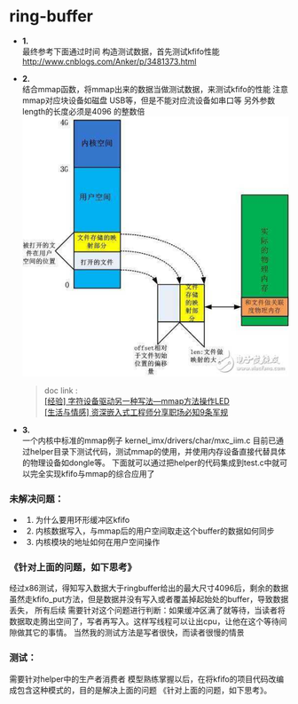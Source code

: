 # ring-buffer
- **1.**  
  最终参考下面通过时间 构造测试数据，首先测试kfifo性能
  http://www.cnblogs.com/Anker/p/3481373.html

- **2.**  
结合mmap函数，将mmap出来的数据当做测试数据，来测试kfifo的性能
注意mmap对应块设备如磁盘 USB等，但是不能对应流设备如串口等
另外参数length的长度必须是4096 的整数倍  
![在应用层直接操作LED](173810zn7gmx17m0di1gqe.jpg)
  > doc link :  
[ [经验] 字符设备驱动另一种写法—mmap方法操作LED ](http://bbs.elecfans.com/jishu_1507715_1_1.html)  
[ [生活与情感] 资深嵌入式工程师分享职场必知9条军规 ](http://bbs.elecfans.com/jishu_1567987_1_1.html)

- **3.**  
一个内核中标准的mmap例子 kernel_imx/drivers/char/mxc_iim.c
目前已通过helper目录下测试代码，测试mmap的使用，并使用内存设备直接代替具体的物理设备如dongle等。
下面就可以通过把helper的代码集成到test.c中就可以完全实现kfifo与mmap的综合应用了


### **未解决问题：**
- 1.  为什么要用环形缓冲区kfifo
- 2.  内核数据写入，与mmap后的用户空间取走这个buffer的数据如何同步
- 3.  内核模块的地址如何在用户空间操作

### **《针对上面的问题，如下思考》**
经过x86测试，得知写入数据大于ringbuffer给出的最大尺寸4096后，剩余的数据虽然走kfifo_put方法，但是数据并没有写入或者覆盖掉起始处的buffer，导致数据丢失，
所有后续 需要针对这个问题进行判断：如果缓冲区满了就等待，当读者将数据取走腾出空间了，写者再写入。这样写线程可以让出cpu，让他在这个等待间隙做其它的事情。
当然我的测试方法是写者很快，而读者很慢的情景


### **测试：**
需要针对helper中的生产者消费者 模型熟练掌握以后，在将kfifo的项目代码改编成包含这种模式的，目的是解决上面的问题 《针对上面的问题，如下思考》。
